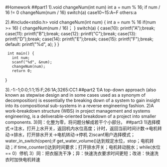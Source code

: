 #Homework
##part1
1).void changeNum(int num)
  int a = num % 16;
  if num / 16 != 0
  changeNum(num / 16)
  switch(a)
  case10~15:A~F
  others:a
  
2).#include<stdio.h>
  void changeNum(int num) {
     int a = num % 16
     if(num >= 16) {
       changeNum(num / 16)；
     }
     switch(a) {
         case(10):
         printf("A");break;
         case(11):
         printf("B");break;
         case(12):
         printf("C");break;
         case(13):
         printf("D");break;
         case(14):
         printf("E");break;
         case(15):
         printf("F");break;
         default:
         printf("%d", a);
     }
  }

     int main() {
       int num;
       scanf("%d", &num);
       changeNum(num);
       return 0;
  }

3).-1:-1;0:0;1:1;15:F;26:1A;3265:CC1
##part2
1)A top-down approach (also known as stepwise design and in some cases used as a synonym of decomposition) is essentially the breaking down of a system to gain insight into its compositional sub-systems in a reverse engineering fashion. 
2)A work-breakdown structure (WBS) in project management and systems engineering, is a deliverable-oriented breakdown of a project into smaller components. 
3)同：化整为零，将问题分解成若干个小部分。
##part3
1)选择模式->注水，打开上水开关，返回机内水位高度；计时，返回当前时间计数->电机转动->排水，打开排水开关->电机转动->停机
2)scanf用户选择模式；water_in_switch(open);if get_water_volume()达到规定水位，stop；电机转动；if time_counter()达到时间要求；打开排水开关；电机转动脱水；while(水位 == 0）停机
3）同：把衣服洗干净；异：快速洗衣要求时间更短；改进：快速洗衣时加快电机转速